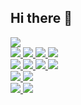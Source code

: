 ## Hi there 👋

<!-- Python -->
<a href="https://www.python.org/" target="blank">
  <img src="https://img.shields.io/badge/Python-3776AB?style=flat-square&logo=Python&logoColor=white"/>
</a><br/>

<!-- PyTorch -->
<a href="https://pytorch.org/" target="blank">
  <img src="https://img.shields.io/badge/PyTorch-EE4C2C?style=flat-square&logo=PyTorch&logoColor=white"/>
</a>

<!-- ONNX -->
<a href="https://onnx.ai/" target="blank">
  <img src="https://img.shields.io/badge/ONNX-005CED?style=flat-square&logo=ONNX&logoColor=white"/>
</a>

<!-- PySide6 -->
<a href="https://wiki.qt.io/Qt_for_Python" target="blank">
  <img src="https://img.shields.io/badge/PySide6-41CD52?style=flat-square&logo=Qt&logoColor=white"/>
</a>

<!-- OpenCV -->
<a href="https://opencv.org/" target="blank">
  <img src="https://img.shields.io/badge/OpenCV-5C3EE8?style=flat-square&logo=OpenCV&logoColor=white"/>
</a><br/>

<!-- FastAPI -->
<a href="https://fastapi.tiangolo.com/" target="blank">
  <img src="https://img.shields.io/badge/FastAPI-009688?style=flat-square&logo=FastAPI&logoColor=white"/>
</a>

<!-- HTML -->
<a href="https://developer.mozilla.org/en-US/docs/Web/HTML" target="blank">
  <img src="https://img.shields.io/badge/HTML5-E34F26?style=flat-square&logo=HTML5&logoColor=white"/>
</a>

<!-- Bootstrap -->
<a href="https://getbootstrap.com/" target="blank">
  <img src="https://img.shields.io/badge/Bootstrap-7952B3?style=flat-square&logo=Bootstrap&logoColor=white"/>
</a>

<!-- SQLite -->
<a href="https://www.sqlite.org/" target="blank">
  <img src="https://img.shields.io/badge/SQLite-003B57?style=flat-square&logo=SQLite&logoColor=white"/>
</a><br/>

<!-- Raspberry Pi -->
<a href="https://www.raspberrypi.org/" target="blank">
  <img src="https://img.shields.io/badge/Raspberry_Pi-A22846?style=flat-square&logo=Raspberry-Pi&logoColor=white"/>
</a>

<!-- NVIDIA Jetson -->
<a href="https://developer.nvidia.com/embedded-computing" target="blank">
  <img src="https://img.shields.io/badge/NVIDIA_Jetson-76B900?style=flat-square&logo=NVIDIA&logoColor=white"/>
</a><br/>

<!-- Ubuntu -->
<a href="https://ubuntu.com/" target="blank">
  <img src="https://img.shields.io/badge/Ubuntu-E95420?style=flat-square&logo=Ubuntu&logoColor=white"/>
</a>

<!-- Docker -->
<a href="https://www.docker.com/" target="blank">
  <img src="https://img.shields.io/badge/Docker-2496ED?style=flat-square&logo=Docker&logoColor=white"/>
</a>

<!--
**hyKwon13/hyKwon13** is a ✨ _special_ ✨ repository because its `README.md` (this file) appears on your GitHub profile.

Here are some ideas to get you started:

- 🔭 I’m currently working on ...
- 🌱 I’m currently learning ...
- 👯 I’m looking to collaborate on ...
- 🤔 I’m looking for help with ...
- 💬 Ask me about ...
- 📫 How to reach me: ...
- 😄 Pronouns: ...
- ⚡ Fun fact: ...
-->
